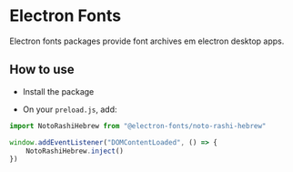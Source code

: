 # Electron Fonts

Electron fonts packages provide font archives em electron desktop apps.

## How to use

* Install the package

* On your `preload.js`, add:

```ts
import NotoRashiHebrew from "@electron-fonts/noto-rashi-hebrew"

window.addEventListener("DOMContentLoaded", () => {
    NotoRashiHebrew.inject()
})
```
